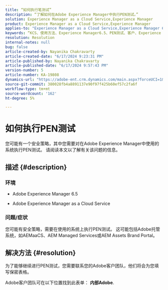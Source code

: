 ```yaml
---
title: “如何执行笔测试”
description: “了解如何在Adobe Experience Manager中执行PEN测试。”
solution: Experience Manager as a Cloud Service,Experience Manager
product: Experience Manager as a Cloud Service,Experience Manager
applies-to: "Experience Manager as a Cloud Service,Experience Manager 6.5"
keywords: “KCS、使用方法、Experience Manager6.5、PEN测试、客户、Experience Manager云服务、AEM”
resolution: Resolution
internal-notes: null
bug: false
article-created-by: Nayanika Chakravarty
article-created-date: "6/17/2024 9:23:31 PM"
article-published-by: Nayanika Chakravarty
article-published-date: "6/17/2024 9:57:43 PM"
version-number: 5
article-number: KA-19808
dynamics-url: "https://adobe-ent.crm.dynamics.com/main.aspx?forceUCI=1&pagetype=entityrecord&etn=knowledgearticle&id=8231d3d5-ef2c-ef11-840b-0022480a40c2"
source-git-commit: 380028fb4a8891137e90f97f425b60ef57c2fa6f
workflow-type: tm+mt
source-wordcount: '162'
ht-degree: 5%

---
```


# 如何执行PEN测试


您可能有一个安全策略，其中您需要对在Adobe Experience Manager中使用的系统执行PEN测试。 请阅读本文以了解有关该问题的信息。

## 描述 {#description}


### <b>环境</b>

- Adobe Experience Manager 6.5


- Adobe Experience Manager as a Cloud Service




### <b>问题/症状</b>

您可能有安全策略，需要在使用的系统上执行PEN测试。 这可能包括Adobe托管系统，如AEMaaCS、AEM Managed Services或AEM Assets Brand Portal。


## 解决方法 {#resolution}


为了能够继续进行PEN测试，您需要联系您的Adobe客户团队，他们将会为您填写保密表格。

Adobe客户团队可在以下位置找到此表单： <b>内部Adobe</b>.
